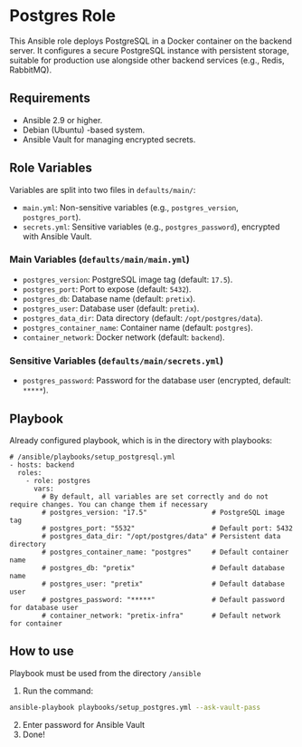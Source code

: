# Postgres Role

This Ansible role deploys PostgreSQL in a Docker container on the backend server. It configures a secure PostgreSQL instance with persistent storage, suitable for production use alongside other backend services (e.g., Redis, RabbitMQ).

## Requirements

- Ansible 2.9 or higher.
- Debian (Ubuntu) -based system.
- Ansible Vault for managing encrypted secrets.

## Role Variables

Variables are split into two files in `defaults/main/`:
- `main.yml`: Non-sensitive variables (e.g., `postgres_version`, `postgres_port`).
- `secrets.yml`: Sensitive variables (e.g., `postgres_password`), encrypted with Ansible Vault.

### Main Variables (`defaults/main/main.yml`)
- `postgres_version`: PostgreSQL image tag (default: `17.5`).
- `postgres_port`: Port to expose (default: `5432`).
- `postgres_db`: Database name (default: `pretix`).
- `postgres_user`: Database user (default: `pretix`).
- `postgres_data_dir`: Data directory (default: `/opt/postgres/data`).
- `postgres_container_name`: Container name (default: `postgres`).
- `container_network`: Docker network (default: `backend`).

### Sensitive Variables (`defaults/main/secrets.yml`)
- `postgres_password`: Password for the database user (encrypted, default: `*****`).

## Playbook
Already configured playbook, which is in the directory with playbooks:
```yml!
# /ansible/playbooks/setup_postgresql.yml
- hosts: backend
  roles:
    - role: postgres
      vars:
        # By default, all variables are set correctly and do not require changes. You can change them if necessary
        # postgres_version: "17.5"                # PostgreSQL image tag
        # postgres_port: "5532"                   # Default port: 5432
        # postgres_data_dir: "/opt/postgres/data" # Persistent data directory
        # postgres_container_name: "postgres"     # Default container name
        # postgres_db: "pretix"                   # Default database name
        # postgres_user: "pretix"                 # Default database user
        # postgres_password: "*****"              # Default password for database user
        # container_network: "pretix-infra"       # Default network for container
```

## How to use

Playbook must be used from the directory `/ansible`

1. Run the command:
```bash
ansible-playbook playbooks/setup_postgres.yml --ask-vault-pass
```
2. Enter password for Ansible Vault
3. Done!